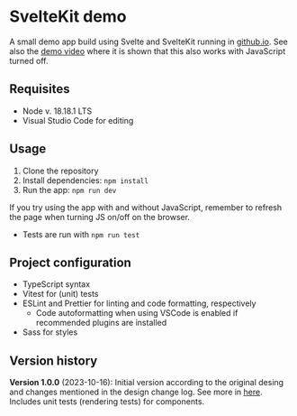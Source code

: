 # SvelteKit demo

A small demo app build using Svelte and SvelteKit running in [github.io](https://harmanen.github.io/). See also the [demo video](https://github.com/harmanen/sveltekit-demo/tree/main/video) where it is shown that this also works with JavaScript turned off.

## Requisites

- Node v. 18.18.1 LTS
- Visual Studio Code for editing

## Usage

1. Clone the repository
2. Install dependencies: `npm install`
3. Run the app: `npm run dev`

If you try using the app with and without JavaScript, remember to refresh the page when turning JS on/off on the browser.

- Tests are run with `npm run test`

## Project configuration

- TypeScript syntax
- Vitest for (unit) tests
- ESLint and Prettier for linting and code formatting, respectively
  - Code autoformatting when using VSCode is enabled if recommended plugins are installed
- Sass for styles

## Version history

**Version 1.0.0** (2023-10-16): Initial version according to the original desing and changes mentioned in the design change log. See more in [here](./design/). Includes unit tests (rendering tests) for components.
